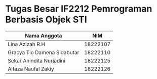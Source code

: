 # Tugas Besar IF2212 Pemrograman Berbasis Objek STI
| Nama Anggota | NIM |
| --- | --- |
| Lina Azizah R.H | 18222107 |
| Gracya Tio Damena Sidabutar | 18222110 |
| Sekar Anindita Nurjadini | 18222125 |
| Alfaza Naufal Zakiy | 18222126 |
